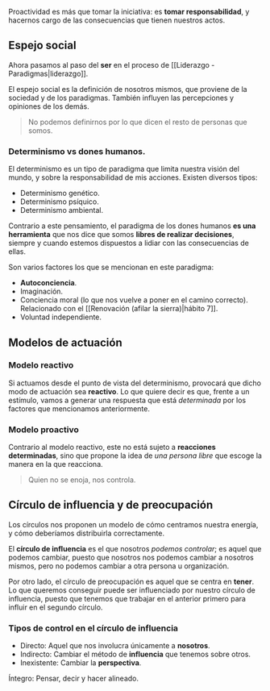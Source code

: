 Proactividad es más que tomar la iniciativa: es **tomar responsabilidad**, y hacernos cargo de las consecuencias que tienen nuestros actos.

## Espejo social

Ahora pasamos al paso del **ser** en el proceso de [[Liderazgo - Paradigmas|liderazgo]].

El espejo social es la definición de nosotros mismos, que proviene de la sociedad y de los paradigmas. También influyen las percepciones y opiniones de los demás.

> No podemos definirnos por lo que dicen el resto de personas que somos.

### Determinismo vs dones humanos.

El determinismo es un tipo de paradigma que limita nuestra visión del mundo, y sobre la responsabilidad de mis acciones. Existen diversos tipos:

- Determinismo genético.
- Determinismo psíquico.
- Determinismo ambiental.

Contrario a este pensamiento, el paradigma de los dones humanos **es una herramienta** que nos dice que somos **libres de realizar decisiones**, siempre y cuando estemos dispuestos a lidiar con las consecuencias de ellas.

Son varios factores los que se mencionan en este paradigma:

- **Autoconciencia**.
- Imaginación.
- Conciencia moral (lo que nos vuelve a poner en el camino correcto). Relacionado con el [[Renovación (afilar la sierra)|hábito 7]].
- Voluntad independiente.

## Modelos de actuación

### Modelo reactivo

Si actuamos desde el punto de vista del determinismo, provocará que dicho modo de actuación sea **reactivo**. Lo que quiere decir es que, frente a un estímulo, vamos a generar una respuesta que está *determinada* por los factores que mencionamos anteriormente.

### Modelo proactivo

Contrario al modelo reactivo, este no está sujeto a **reacciones determinadas**, sino que propone la idea de *una persona libre* que escoge la manera en la que reacciona.

> Quien no se enoja, nos controla.

## Círculo de influencia y de preocupación

Los círculos nos proponen un modelo de cómo centramos nuestra energía, y cómo deberíamos distribuirla correctamente.

El **círculo de influencia** es el que nosotros *podemos controlar*; es aquel que podemos cambiar, puesto que nosotros nos podemos cambiar a nosotros mismos, pero no podemos cambiar a otra persona u organización.

Por otro lado, el círculo de preocupación es aquel que se centra en **tener**. Lo que queremos conseguir puede ser influenciado por nuestro círculo de influencia, puesto que tenemos que trabajar en el anterior primero para influir en el segundo círculo.

### Tipos de control en el círculo de influencia

- Directo: Aquel que nos involucra únicamente a **nosotros**.
- Indirecto: Cambiar el método de **influencia** que tenemos sobre otros.
- Inexistente: Cambiar la **perspectiva**.

Íntegro: Pensar, decir y hacer alineado.